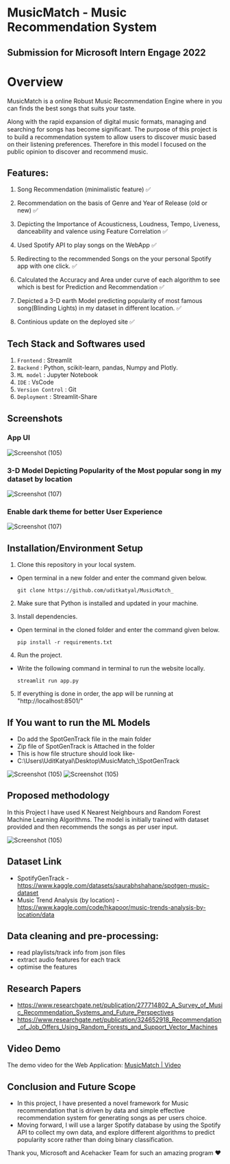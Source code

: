# MusicMatch - Music Recommendation System
## Submission for Microsoft Intern Engage 2022

# Overview
MusicMatch is a online Robust Music Recommendation Engine where in you can finds the best songs that suits your taste.

Along with the rapid expansion of digital music formats, managing and searching for songs has become signiﬁcant. The purpose of this project is to build a recommendation system to allow users to discover music based on their listening preferences. Therefore in this model I focused on the public opinion to discover and recommend music.

## Features: 
1.	Song Recommendation (minimalistic feature) ✅
	
2.	Recommendation on the basis of Genre and Year of Release (old or new) ✅
	
3.	Depicting the Importance of Acousticness, Loudness, Tempo, Liveness, danceability and valence using Feature Correlation ✅
	
4.	Used Spotify API to play songs on the WebApp ✅

5.	Redirecting to the recommended Songs on the your personal Spotify app with one click. ✅
	
6.	Calculated the Accuracy and Area under curve of each algorithm to see which is best for Prediction and Recommendation ✅
	
7.	Depicted a 3-D earth Model predicting popularity of most famous song(Blinding Lights) in my dataset in different location. ✅

8. Continious update on the deployed site ✅

## Tech Stack and Softwares used
1. `Frontend` : Streamlit
2. `Backend` : Python, scikit-learn, pandas, Numpy and Plotly.
3. `ML model` : Jupyter Notebook
4. `IDE` : VsCode
6. `Version Control` : Git
7. `Deployment` : Streamlit-Share

## Screenshots
### App UI
![Screenshot (105)](https://github.com/uditkatyal/MusicMatch_/blob/main/images/screenshot1.png)

### 3-D Model Depicting Popularity of the Most popular song in my dataset by location

![Screenshot (107)](https://github.com/uditkatyal/MusicMatch_/blob/main/images/screenshot2.png)

### Enable dark theme for better User Experience

![Screenshot (107)](https://github.com/uditkatyal/MusicMatch_/blob/main/images/dark_theme.png)

## Installation/Environment Setup
1. Clone this repository in your local system.
* Open terminal in a new folder and enter the command given below.
   ```
   git clone https://github.com/uditkatyal/MusicMatch_
   ```

2. Make sure that Python is installed and updated in your machine.

3. Install dependencies.
* Open terminal in the cloned folder and enter the command given below.
   ```
   pip install -r requirements.txt
   ```
  
4. Run the project.
* Write the following command in terminal to run the website locally. 
   ```
   streamlit run app.py
   ```
   
5. If everything is done in order, the app will be running at "http://localhost:8501/"

## If You want to run the ML Models
- Do add the SpotGenTrack file in the main folder 
- Zip file of SpotGenTrack is Attached in the folder 
- This is how file structure should look like-
- C:\Users\UditKatyal\Desktop\MusicMatch_\SpotGenTrack

![Screenshot (105)](https://github.com/uditkatyal/MusicMatch_/blob/main/images/file_structure.png)
![Screenshot (105)](https://github.com/uditkatyal/MusicMatch_/blob/main/images/sub_files_1.png)






##  Proposed methodology 
  In this Project I have used K Nearest Neighbours and Random Forest Machine Learning Algorithms.
  The model is initially trained with dataset provided and then recommends the songs as per user input.
  
  ![Screenshot (105)](https://github.com/uditkatyal/MusicMatch_/blob/main/images/workflow_model.png)


## Dataset Link
- SpotifyGenTrack - https://www.kaggle.com/datasets/saurabhshahane/spotgen-music-dataset
- Music Trend Analysis (by location) - https://www.kaggle.com/code/hkapoor/music-trends-analysis-by-location/data

## Data cleaning and pre-processing:
- read playlists/track info from json files
- extract audio features for each track
- optimise the features 

## Research Papers 
- https://www.researchgate.net/publication/277714802_A_Survey_of_Music_Recommendation_Systems_and_Future_Perspectives
- https://www.researchgate.net/publication/324652918_Recommendation_of_Job_Offers_Using_Random_Forests_and_Support_Vector_Machines


## Video Demo
The demo video for the Web Application: [MusicMatch | Video](https://www.youtube.com/watch?v=hLn_rFlkQME)

## Conclusion and Future Scope

- In this project, I have presented a novel framework for Music recommendation that is driven by data
and simple effective recommendation system for generating songs as per users choice.
- Moving forward, I will use a larger Spotify database by using the Spotify API to collect my own data, and explore different algorithms to predict popularity score rather than doing binary classification.

Thank you, Microsoft and Acehacker Team for such an amazing program ❤️
